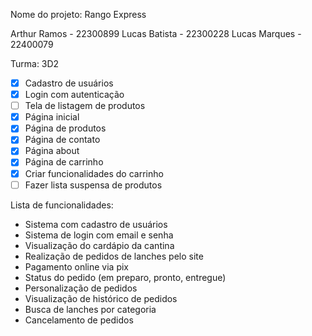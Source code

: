 Nome do projeto: Rango Express

Arthur Ramos - 22300899
Lucas Batista - 22300228
Lucas Marques - 22400079

Turma: 3D2

- [x] Cadastro de usuários
- [x] Login com autenticação
- [ ] Tela de listagem de produtos
- [x] Página inicial
- [x] Página de produtos
- [x] Página de contato
- [x] Página about
- [x] Página de carrinho
- [x] Criar funcionalidades do carrinho
- [ ] Fazer lista suspensa de produtos

Lista de funcionalidades:
- Sistema com cadastro de usuários
- Sistema de login com email e senha
- Visualização do cardápio da cantina
- Realização de pedidos de lanches pelo site
- Pagamento online via pix
- Status do pedido (em preparo, pronto, entregue)
- Personalização de pedidos
- Visualização de histórico de pedidos
- Busca de lanches por categoria
- Cancelamento de pedidos

